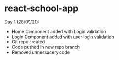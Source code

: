 # react-school-app

Day 1 (28/09/21):

- Home Component added with Login validation
- Login Component added with user login validation
- Git repo created
- Code pushed in new repo branch
- Removed unnessacery code
